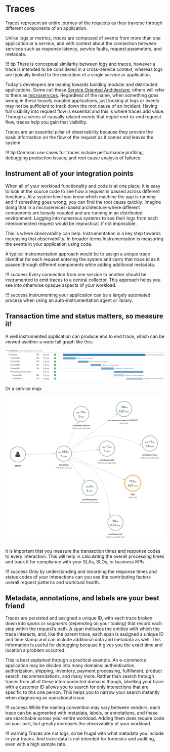 # Traces

Traces represent an entire journey of the requests as they traverse through different components of an application.

Unlike logs or metrics, *traces* are composed of events from more than one application or a service, and with context about the connection between services such as response latency, service faults, request parameters, and metadata.

!!! tip
    There is conceptual similarity between [logs](../../signals/logs/) and traces, however a trace is intended to be considered in a cross-service context, whereas logs are typically limited to the execution of a single service or application.

Today's developers are leaning towards building modular and distributed applications. Some call these [Service Oriented Architecture](https://en.wikipedia.org/wiki/Service-oriented_architecture), others will refer to them as [microservices](https://aws.amazon.com/microservices/). Regardless of the name, when something goes wrong in these loosely coupled applications, just looking at logs or events may not be sufficient to track down the root cause of an incident.  Having full visibility into request flow is essential and this is where traces add value. Through a series of causally related events that depict end-to-end request flow, traces help  you gain that visibility.

Traces are an essential pillar of observability because they provide the basic information on the flow of the request as it comes and leaves the system.

!!! tip
    Common use cases for traces include performance profiling, debugging production issues, and root cause analysis of failures.

## Instrument all of your integration points

When all of your workload functionality and code is at one place, it is easy to look at the source code to see how a request is passed across different functions. At a system level you know which machine the app is running and if something goes wrong, you can find the root cause quickly. Imagine doing that in a microservices-based architecture where different components are loosely coupled and are running in an distributed environment. Logging into numerous systems to see their logs from each interconnected request would be impractical, if not impossible.

This is where observability can help. Instrumentation is a key step towards increasing that observability. In broader terms Instrumentation is measuring the events in your application using code.

A typical instrumentation approach would be to assign a unique trace identifier for each request entering the system and carry that trace id as it passes through different components while adding additional metadata.

!!! success
    Every connection from one service to another should be instrumented to emit traces to a central collector. This approach helps you see into otherwise opaque aspects of your workload.

!!! success
    Instrumenting your application can be a largely automated process when using an auto-instrumentation agent or library.


## Transaction time and status matters, so measure it!

A well instrumented application can produce end to end trace, which can be viewed aseither a waterfall graph like this:

![WaterFall Trace](../images/waterfall-trace.png)

Or a service map:

![servicemap Trace](../images/service-map-trace.png)

It is important that you measure the transaction times and response codes to every interaction. This will help in calculating the overall processing times and track it for compliance with your SLAs, SLOs, or business KPIs.

!!! success
    Only by understanding and recording the response times and status codes of your interactions can you see the contributing factors overall request patterns and workload health.

## Metadata, annotations, and labels are your best friend

Traces are persisted and assigned a unique ID, with each trace broken down into *spans* or *segments* (depending on your tooling) that record each step within the request’s path. A span indicates the entities with which the trace interacts, and, like the parent trace, each span is assigned a unique ID and time stamp and can include additional data and metadata as well. This information is useful for debugging because it gives you the exact time and location a problem occurred.

This is best explained through a practical example. An e-commerce application may be divided into many domains: authentication, authorization, shipping, inventory, payment processing, fulfillment, product search, recommendations, and many more. Rather than search through traces from all of these interconnected domains though, labelling your trace with a customer ID allows you to search for only interactions that are specific to this one person. This helps you to narrow your search instantly when diagnosing an operational issue.

!!! success
    While the naming convention may vary between vendors, each trace can be augmented with metadata, labels, or annotations, and these are searchable across your entire workload. Adding them does require code on your part, but greatly increases the observability of your workload.

!!! warning
    Traces are not logs, so be frugal with what metadata you include in your traces. And trace data is not intended for forensics and auditing, even with a high sample rate.
